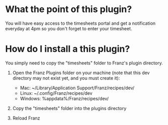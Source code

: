 # What the point of this plugin?
You will have easy access to the timesheets portal and get a notification everyday at 4pm so you don't forget to enter your timesheet.

# How do I install a this plugin?
You simply need to copy the "timesheets" folder to Franz's plugin directory.
1. Open the Franz Plugins folder on your machine (note that this dev directory may not exist yet, and you must create it):

   - Mac: ~/Library/Application Support/Franz/recipes/dev/
   - Linux: ~/.config/Franz/recipes/dev
   - Windows: %appdata%/Franz/recipes/dev/

2. Copy the "timesheets" folder into the plugins directory
3. Reload Franz